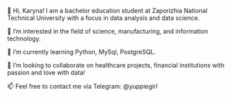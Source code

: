 👋 Hi, Karyna! I am a bachelor education student at Zaporizhia National Technical University with a focus in data analysis and data science.

👀 I’m interested in the field of science, manufacturing, and information technology. 

🌱 I’m currently learning Python, MySql, PostgreSQL.

💞️ I’m looking to collaborate on healthcare projects, financial institutions with passion and love with data!

📫 Feel free to contact me via Telegram: @yuppiegirl
